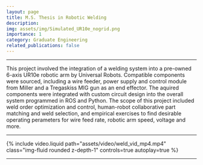 ```yaml
---
layout: page
title: M.S. Thesis in Robotic Welding
description: 
img: assets/img/Simulated_UR10e_nogrid.png
importance: 1
category: Graduate Engineering
related_publications: false
---
```


---
This project involved the integration of a welding system into a pre-owned 6-axis UR10e robotic arm by Universal Robots. Compatible components were sourced, including a wire feeder, power supply and control module from Miller and a Tregaskiss MIG gun as an end effector. The aquired components were integrated with custom circuit design into the overall system programmed in ROS and Python. The scope of this project included weld order optimization and control, human-robot collaborative part matching and weld selection, and empirical exercises to find desirable operating perameters for wire feed rate, robotic arm speed, voltage and more.

---

<div class="row mt-3">
    <div class="col-sm mt-4 mt-md-0">
        {% include video.liquid path="assets/video/weld_vid_mp4.mp4" class="img-fluid rounded z-depth-1" controls=true autoplay=true %}
    </div>
</div>

---

<object data="{{ site.url }}{{ site.baseurl }}/assets/pdf/YODER-THESIS-2023.pdf" width="1000" height="1000" type="application/pdf"></object>
